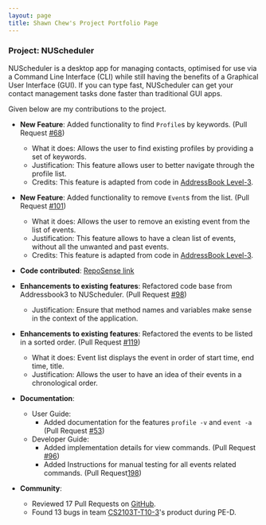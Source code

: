 ```yaml
---
layout: page
title: Shawn Chew's Project Portfolio Page
---
```


### Project: NUScheduler

NUScheduler is a desktop app for managing contacts, optimised for use via a Command Line Interface (CLI) while still having the benefits of a Graphical User Interface (GUI). If you can type fast, NUScheduler can get your contact management tasks done faster than traditional GUI apps.

Given below are my contributions to the project.

* **New Feature**: Added functionality to find `Profile`s by keywords. (Pull Request [#68](https://github.com/AY2223S1-CS2103T-T17-3/tp/pull/68))
  * What it does: Allows the user to find existing profiles by providing a set of keywords.
  * Justification: This feature allows user to better navigate through the profile list.
  * Credits: This feature is adapted from code in [AddressBook Level-3](https://github.com/se-edu/addressbook-level3).

* **New Feature**: Added functionality to remove `Event`s from the list. (Pull Request [#101](https://github.com/AY2223S1-CS2103T-T17-3/tp/pull/101))
  * What it does: Allows the user to remove an existing event from the list of events.
  * Justification: This feature allows to have a clean list of events, without all the unwanted and past events.
  * Credits: This feature is adapted from code in [AddressBook Level-3](https://github.com/se-edu/addressbook-level3).

* **Code contributed**: [RepoSense link](https://nus-cs2103-ay2223s1.github.io/tp-dashboard/?search=shawnchew&breakdown=true)

* **Enhancements to existing features**: Refactored code base from Addressbook3 to NUScheduler. (Pull Request [#98](https://github.com/AY2223S1-CS2103T-T17-3/tp/pull/98))
  * Justification: Ensure that method names and variables make sense in the context of the application.

* **Enhancements to existing features**: Refactored the events to be listed in a sorted order. (Pull Request [#119](https://github.com/AY2223S1-CS2103T-T17-3/tp/pull/119))
    * What it does: Event list displays the event in order of start time, end time, title.
    * Justification: Allows the user to have an idea of their events in a chronological order.

* **Documentation**:
    * User Guide:
        * Added documentation for the features `profile -v` and `event -a` (Pull Request [#53](https://github.com/AY2223S1-CS2103T-T17-3/tp/pull/53))
    * Developer Guide:
        * Added implementation details for view commands. (Pull Request [#96](https://github.com/AY2223S1-CS2103T-T17-3/tp/pull/96))
        * Added Instructions for manual testing for all events related commands. (Pull Request[198](https://github.com/AY2223S1-CS2103T-T17-3/tp/pull/198))

* **Community**:
    * Reviewed 17 Pull Requests on [GitHub](https://github.com/AY2223S1-CS2103T-T17-3/tp/pulls?q=is%3Apr+is%3Aclosed+reviewed-by%3AShawnChew).
    * Found 13 bugs in team [CS2103T-T10-3](https://github.com/shawnchew/ped)'s product during PE-D.
